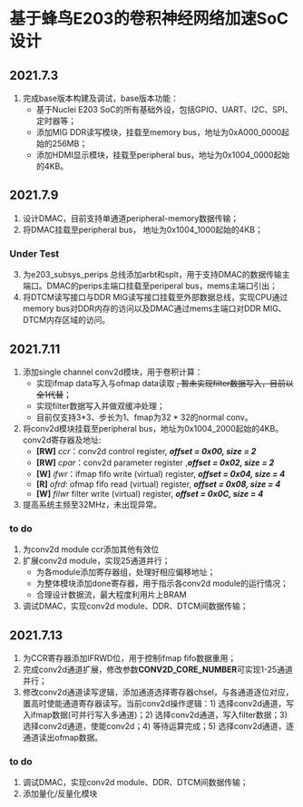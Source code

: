 # 基于蜂鸟E203的卷积神经网络加速SoC设计
## 2021.7.3
1. 完成base版本构建及调试，base版本功能：
    - 基于Nuclei E203 SoC的所有基础外设，包括GPIO、UART、I2C、SPI、定时器等；
    - 添加MIG DDR读写模块，挂载至memory bus，地址为0xA000_0000起始的256MB；
    - 添加HDMI显示模块，挂载至peripheral bus，地址为0x1004_0000起始的4KB。
## 2021.7.9
1. 设计DMAC，目前支持单通道peripheral-memory数据传输；
2. 将DMAC挂载至peripheral bus， 地址为0x1004_1000起始的4KB；
### Under Test
3. 为e203_subsys_perips 总线添加arbt和splt，用于支持DMAC的数据传输主端口。DMAC的perips主端口挂载至periperal bus，mems主端口引出；
4. 将DTCM读写接口与DDR MIG读写接口挂载至外部数据总线，实现CPU通过memory bus对DDR内存的访问以及DMAC通过mems主端口对DDR MIG、DTCM内存区域的访问。

## 2021.7.11
1. 添加single channel conv2d模块，用于卷积计算： 
    - 实现ifmap data写入与ofmap data读取 ~~, 暂未实现filter数据写入，目前以全1代替~~；
    - 实现filter数据写入并做双缓冲处理；
    - 目前仅支持3*3、步长为1、fmap为32 * 32的normal conv。
2. 将conv2d模块挂载至peripheral bus，地址为0x1004_2000起始的4KB。conv2d寄存器及地址:
    - **[RW]** *ccr*：conv2d control register, ***offset = 0x00, size = 2***
    - **[RW]** *cpar*：conv2d parameter register ,***offset = 0x02, size = 2***
    - **[W]** *ifwr*：ifmap fifo write (virtual) register, ***offset = 0x04, size = 4***
    - **[R]** *ofrd*: ofmap fifo read  (virtual) register, ***offset = 0x08, size = 4***
    - **[W]** *filwr* filter write (virtual) register, ***offset = 0x0C, size = 4***
3. 提高系统主频至32MHz，未出现异常。
### to do
1. 为conv2d module ccr添加其他有效位
2. 扩展conv2d module，实现25通道并行；
   - 为各module添加寄存器组，处理好相应偏移地址；
   - 为整体模块添加done寄存器，用于指示各conv2d module的运行情况；
   - 合理设计数据流，最大程度利用片上BRAM
3. 调试DMAC，实现conv2d module、DDR、DTCM间数据传输；

## 2021.7.13
1. 为CCR寄存器添加IFRWD位，用于控制ifmap fifo数据重用；
2. 完成conv2d通道扩展，修改参数**CONV2D_CORE_NUMBER**可实现1-25通道并行；
3. 修改conv2d通道读写逻辑，添加通道选择寄存器chsel，与各通道逐位对应，置高时使能通道寄存器读写。当前conv2d操作逻辑：1) 选择conv2d通道，写入ifmap数据(可并行写入多通道)；2) 选择conv2d通道，写入filter数据；3) 选择conv2d通道，使能conv2d；4) 等待运算完成；5) 选择conv2d通道，逐通道读出ofmap数据。
### to do
1. 调试DMAC，实现conv2d module、DDR、DTCM间数据传输；
2. 添加量化/反量化模块
